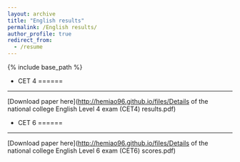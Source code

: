 ```yaml
---
layout: archive
title: "English results"
permalink: /English results/
author_profile: true
redirect_from:
  - /resume
---
```


{% include base_path %}



* CET 4
====== 
---

[Download paper here](http://hemiao96.github.io/files/Details of the national college English Level 4 exam (CET4) results.pdf)


* CET 6
====== 
---

[Download paper here](http://hemiao96.github.io/files/Details of the national college English Level 6 exam (CET6) scores.pdf)


